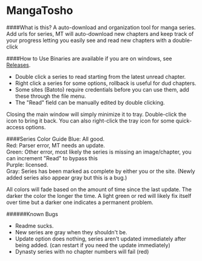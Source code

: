 # MangaTosho

####What is this?
A auto-download and organization tool for manga series. Add urls for series, MT will auto-download new chapters and keep track of your progress letting you easily see and read new chapters with a double-click

####How to Use
Binaries are available if you are on windows, see [Releases](https://github.com/NeverDecaf/MangaTosho/releases/latest).

* Double click a series to read starting from the latest unread chapter.
* Right click a series for some options, rollback is useful for dud chapters.
* Some sites (Batoto) require credentials before you can use them, add these through the file menu.
* The "Read" field can be manually edited by double clicking.

Closing the main window will simply minimize it to tray. Double-click the icon to bring it back. You can also right-click the tray icon for some quick-access options.

####Series Color Guide
Blue: All good.  
Red: Parser error, MT needs an update.  
Green: Other error, most likely the series is missing an image/chapter, you can increment "Read" to bypass this  
Purple: licensed.  
Gray: Series has been marked as complete by either you or the site. (Newly added series also appear gray but this is a bug.)  

All colors will fade based on the amount of time since the last update. The darker the color the longer the time. A light green or red will likely fix itself over time but a darker one indicates a permanent problem.

######Known Bugs
* Readme sucks.
* New series are gray when they shouldn't be.
* Update option does nothing, series aren't updated immediately after being added. (can restart if you need the update immediately)
* Dynasty series with no chapter numbers will fail (red)
